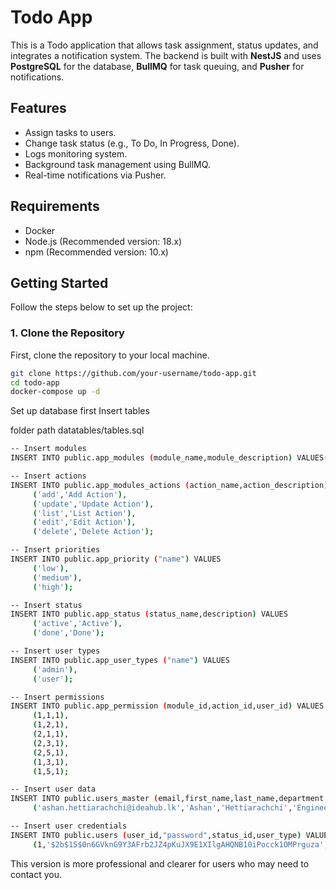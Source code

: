 # Todo App

This is a Todo application that allows task assignment, status updates, and integrates a notification system. The backend is built with **NestJS** and uses **PostgreSQL** for the database, **BullMQ** for task queuing, and **Pusher** for notifications.

## Features
- Assign tasks to users.
- Change task status (e.g., To Do, In Progress, Done).
- Logs monitoring system.
- Background task management using BullMQ.
- Real-time notifications via Pusher.

## Requirements

- Docker
- Node.js (Recommended version: 18.x)
- npm (Recommended version: 10.x)

## Getting Started

Follow the steps below to set up the project:

### 1. Clone the Repository
First, clone the repository to your local machine.

```bash
git clone https://github.com/your-username/todo-app.git
cd todo-app
docker-compose up -d

```
Set up database
first Insert tables

folder path 
datatables/tables.sql

``` bash
-- Insert modules
INSERT INTO public.app_modules (module_name,module_description) VALUES('user','User Module'),('task','Task Module');

-- Insert actions
INSERT INTO public.app_modules_actions (action_name,action_description) VALUES
	 ('add','Add Action'),
	 ('update','Update Action'),
	 ('list','List Action'),
	 ('edit','Edit Action'),
	 ('delete','Delete Action');

-- Insert priorities
INSERT INTO public.app_priority ("name") VALUES
	 ('low'),
	 ('medium'),
	 ('high');

-- Insert status
INSERT INTO public.app_status (status_name,description) VALUES
	 ('active','Active'),
	 ('done','Done');

-- Insert user types
INSERT INTO public.app_user_types ("name") VALUES
	 ('admin'),
	 ('user');

-- Insert permissions
INSERT INTO public.app_permission (module_id,action_id,user_id) VALUES
	 (1,1,1),
	 (1,2,1),
	 (2,1,1),
	 (2,3,1),
	 (2,5,1),
	 (1,3,1),
	 (1,5,1);

-- Insert user data
INSERT INTO public.users_master (email,first_name,last_name,department,contact_number,user_name) VALUES
	 ('ashan.hettiarachchi@ideahub.lk','Ashan','Hettiarachchi','Engineering','0704302684','ashan');

-- Insert user credentials
INSERT INTO public.users (user_id,"password",status_id,user_type) VALUES
	 (1,'$2b$15$0n6GVknG9Y3AFrb2JZ4pKuJX9E1XIlgAHQNB10iPocck1OMPrguza',1,1);

```

This version is more professional and clearer for users who may need to contact you.
